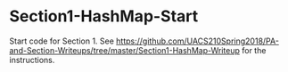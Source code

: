 # Section1-HashMap-Start
Start code for Section 1.  See https://github.com/UACS210Spring2018/PA-and-Section-Writeups/tree/master/Section1-HashMap-Writeup for the instructions.

